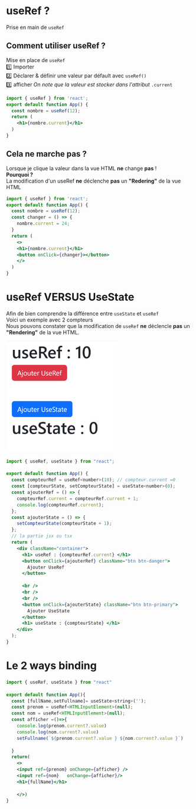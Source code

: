 # useRef ?
Prise en main de <code>useRef</code> 
## Comment utiliser useRef ?
Mise en place de <code>useRef</code>   
:one: Importer  
:two: Déclarer  & définir une valeur par défault avec <code>useRef()</code>  
:three: afficher _On note que la valeur est stocker dans l'attribut_ <code>.current</code>  
  
```jsx
import { useRef } from 'react';
export default function App() {
  const nombre = useRef(12);
  return (
    <h1>{nombre.current}</h1>
  )
}
```
## Cela ne marche pas ?
Lorsque je clique la valeur dans la vue HTML **ne** change **pas** !    
**Pourquoi ?**  
La modification d'un useRef **ne** déclenche **pas** un **"Redering"** de la vue HTML   

```jsx
import { useRef } from 'react';
export default function App() {
  const nombre = useRef(12);
  const changer = () => {
    nombre.current = 24;
  }
  return (
    <>
    <h1>{nombre.current}</h1>
    <button onClick={changer}></button>
    </>
  )
}
```

# useRef VERSUS UseState
Afin de bien comprendre la différence entre <code>useState</code> et <code>useRef</code>    
Voici un exemple avec 2 compteurs    
Nous pouvons constater que la modification de <code>useRef</code> **ne** déclencle **pas** un **"Rendering"** de la vue HTML.

<img src="../img/03/versus.png" width="300"/>

```jsx
import { useRef, useState } from "react";

export default function App() {
  const compteurRef = useRef<number>(10); // compteur.current =0
  const [compteurState, setCompteurState] = useState<number>(0);
  const ajouterRef = () => {
    compteurRef.current = compteurRef.current + 1;
    console.log(compteurRef.current);
  };
  const ajouterState = () => {
    setCompteurState(compteurState + 1);
  };
  // la partie jsx ou tsx
  return (
    <div className="container">
      <h1> useRef : {compteurRef.current} </h1>
      <button onClick={ajouterRef} className="btn btn-danger">
        Ajouter UseRef
      </button>

      <br />
      <br />
      <br />
      <button onClick={ajouterState} className="btn btn-primary">
        Ajouter UseState
      </button>
      <h1> useState : {compteurState} </h1>
    </div>
  );
}

```

# Le 2 ways binding 



```jsx
import { useRef, useState } from "react"

export default function App(){
  const [fullName,setFullname]= useState<string>('');
  const prenom = useRef<HTMLInputElement>(null);
  const nom = useRef<HTMLInputElement>(null);
  const afficher =()=>{
    console.log(prenom.current?.value)
    console.log(nom.current?.value)
    setFullname(`${prenom.current?.value } ${nom.current?.value }`)

  }
  return(
    <>
    <input ref={prenom} onChange={afficher} />
    <input ref={nom}   onChange={afficher}/>
    <h1>{fullName}</h1>

    </>)
}
```